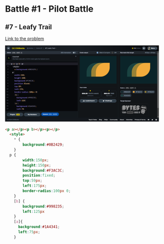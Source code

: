 # Battle #1 - Pilot Battle

## #7 - Leafy Trail

[Link to the problem](https://cssbattle.dev/play/7)

![result](./img/7-leafy-trail.png)

```html
<p a></p><p b></p><p></p>
  <style>
    * {
        background:#0B2429;
    }
  p {
        width:150px;
        height:150px;
        background:#F3AC3C;
        position:fixed;
        top:59px;
        left:175px;
        border-radius:100px 0;
    }
    [b] {
        background:#998235;
        left:125px
    }
    [a]{
      background:#1A4341;
      left:75px;
    }
```